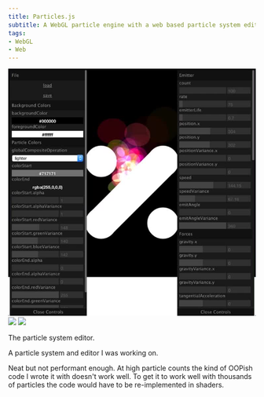 ```yaml
---
title: Particles.js
subtitle: A WebGL particle engine with a web based particle system editor.
tags:
- WebGL
- Web
---
```


<gif poster="./particles_js-750.jpg" mp4="./particles_js-750.mp4" webm="./particles_js-750.webm" ratio="1:1">
</gif>
<hidden>
  <img src="./particles_js-750.jpg" />
  <img src="./particles_js-750.mp4" />
  <img src="./particles_js-750.webm" />
</hidden>

<image-caption>The particle system editor.</image-caption>

A particle system and editor I was working on.

Neat but not performant enough.
At high particle counts the kind of OOPish code I wrote it with doesn't work well.
To get it to work well with thousands of particles the code would have to be re-implemented in shaders.
